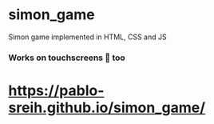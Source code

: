 # simon_game
Simon game implemented in HTML, CSS and JS
### Works on touchscreens 📱 too
# https://pablo-sreih.github.io/simon_game/
